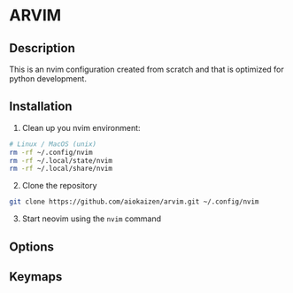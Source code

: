 # ARVIM

## Description

This is an nvim configuration created from scratch and that is optimized for python development.

## Installation

1. Clean up you nvim environment:
``` bash
# Linux / MacOS (unix)
rm -rf ~/.config/nvim
rm -rf ~/.local/state/nvim
rm -rf ~/.local/share/nvim
```

2. Clone the repository
``` bash
git clone https://github.com/aiokaizen/arvim.git ~/.config/nvim
```

3. Start neovim using the `nvim` command


## Options


## Keymaps

